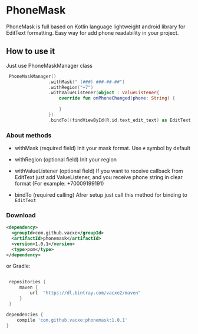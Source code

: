 # PhoneMask
PhoneMask is full based on Kotlin language lightweight android library for EditText formatting. Easy way for add phone readability in your project.

## How to use it
Just use PhoneMaskManager class
```kotlin
 PhoneMaskManager()
                .withMask(" (###) ###-##-##")
                .withRegion("+7")
                .withValueListener(object : ValueListener{
                    override fun onPhoneChanged(phone: String) {
                       
                    }
                })
                .bindTo((findViewById(R.id.text_edit_text) as EditText))
```

### About methods
- withMask 
(required field)
Init your mask format. Use `#` symbol by default

- withRegion
(optional field)
Init your region

- withValueListener 
(optional field)
If you want to receive callback from EditText just add ValueListener, and you receive phone string in clear format 
(For example: +70009199191)

- bindTo 
(required calling)
Afrer setup just call this method for binding to `EditText`

### Download

```xml
<dependency>
  <groupId>com.github.vacxe</groupId>
  <artifactId>phonemask</artifactId>
  <version>1.0.1</version>
  <type>pom</type>
</dependency>
```
or Gradle:
```groovy

 repositories {
     maven {
         url  "https://dl.bintray.com/vacxe2/maven"
     }
 }

dependencies {
    compile 'com.github.vacxe:phonemask:1.0.1'
}
```
